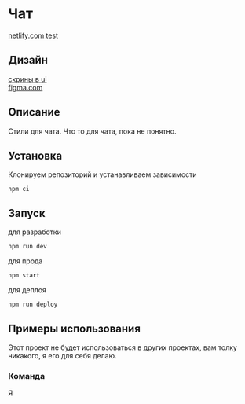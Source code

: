 # Чат

[netlify.com test](https://vigorous-johnson-531ca1.netlify.app/)

## Дизайн

[скрины в ui](./ui)  
[figma.com](https://www.figma.com/file/2qTVHyIi1AULP9ZXw1UHjQ/Messenger?node-id=0%3A1)

## Описание

Стили для чата. Что то для чата, пока не понятно.

## Установка

Клонируем репозиторий и устанавливаем зависимости

```
npm ci
```

## Запуск

для разработки

```
npm run dev
```

для прода

```
npm start
```

для деплоя

```
npm run deploy
```

## **Примеры использования**

Этот проект не будет использоваться в других проектах, вам толку никакого, я его для себя делаю.

### **Команда**

Я
